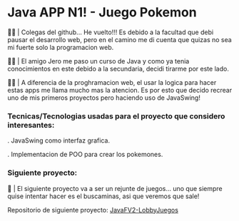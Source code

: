 # **Java APP N1! - Juego Pokemon**
🐕‍🦺 | Colegas del github... He vuelto!!! Es debido a la facultad que debi pausar el desarrollo web, pero en el camino me di cuenta que quizas no sea mi fuerte solo la programacion web.

🐕‍🦺 | El amigo Jero me paso un curso de Java y como ya tenia conocimientos en este debido a la secundaria, decidi tirarme por este lado.

🐕‍🦺 | A diferencia de la proghramacion web, el usar la logica para hacer estas apps me llama mucho mas la atencion. Es por esto que decido recrear uno de mis primeros proyectos pero haciendo uso de JavaSwing!

### **Tecnicas/Tecnologias usadas para el proyecto que considero interesantes:**

. JavaSwing como interfaz grafica.

. Implementacion de POO para crear los pokemones.

### **Siguiente proyecto:**
👾 | El siguiente proyecto va a ser un rejunte de juegos... uno que siempre quise intentar hacer es el buscaminas, asi que veremos que sale!

Repositorio de siguiente proyecto: [JavaFV2-LobbyJuegos](https://github.com/ViniBitCode/JavaFV2-LobbyJuegos)
